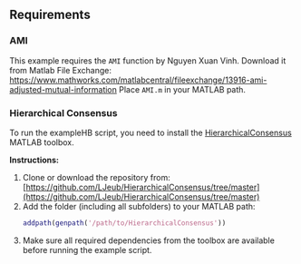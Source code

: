 ## Requirements

### AMI
This example requires the `AMI` function by Nguyen Xuan Vinh.
Download it from Matlab File Exchange: https://www.mathworks.com/matlabcentral/fileexchange/13916-ami-adjusted-mutual-information
Place `AMI.m` in your MATLAB path.

### Hierarchical Consensus
To run the exampleHB script, you need to install the [HierarchicalConsensus](https://github.com/LJeub/HierarchicalConsensus/tree/master) MATLAB toolbox.

**Instructions:**
1. Clone or download the repository from: [https://github.com/LJeub/HierarchicalConsensus/tree/master](https://github.com/LJeub/HierarchicalConsensus/tree/master)
2. Add the folder (including all subfolders) to your MATLAB path:
    ```matlab
    addpath(genpath('/path/to/HierarchicalConsensus'))
    ```
3. Make sure all required dependencies from the toolbox are available before running the example script.